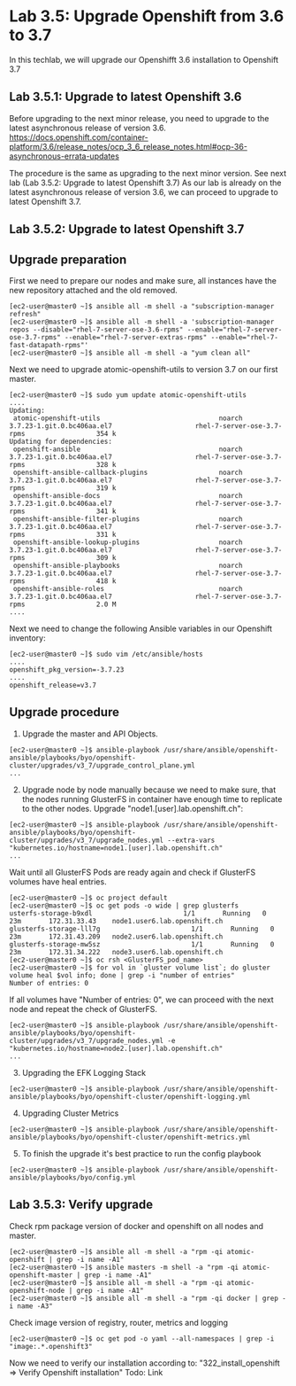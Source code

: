Lab 3.5: Upgrade Openshift from 3.6 to 3.7
============

In this techlab, we will upgrade our Openshifft 3.6 installation to Openshift 3.7

Lab 3.5.1: Upgrade to latest Openshift 3.6 
-------------
Before upgrading to the next minor release, you need to upgrade to the latest asynchronous release of version 3.6.
https://docs.openshift.com/container-platform/3.6/release_notes/ocp_3_6_release_notes.html#ocp-36-asynchronous-errata-updates

The procedure is the same as upgrading to the next minor version. See next lab (Lab 3.5.2: Upgrade to latest Openshift 3.7) 
As our lab is already on the latest asynchronous release of version 3.6, we can proceed to upgrade to latest Openshift 3.7.

Lab 3.5.2: Upgrade to latest Openshift 3.7
-------------
## Upgrade preparation
First we need to prepare our nodes and make sure, all instances have the new repository attached and the old removed.
```
[ec2-user@master0 ~]$ ansible all -m shell -a "subscription-manager refresh"
[ec2-user@master0 ~]$ ansible all -m shell -a 'subscription-manager repos --disable="rhel-7-server-ose-3.6-rpms" --enable="rhel-7-server-ose-3.7-rpms" --enable="rhel-7-server-extras-rpms" --enable="rhel-7-fast-datapath-rpms"'
[ec2-user@master0 ~]$ ansible all -m shell -a "yum clean all"
```

Next we need to upgrade atomic-openshift-utils to version 3.7 on our first master. 
```
[ec2-user@master0 ~]$ sudo yum update atomic-openshift-utils
....
Updating:
 atomic-openshift-utils                              noarch                  3.7.23-1.git.0.bc406aa.el7                     rhel-7-server-ose-3.7-rpms                  354 k
Updating for dependencies:
 openshift-ansible                                   noarch                  3.7.23-1.git.0.bc406aa.el7                     rhel-7-server-ose-3.7-rpms                  328 k
 openshift-ansible-callback-plugins                  noarch                  3.7.23-1.git.0.bc406aa.el7                     rhel-7-server-ose-3.7-rpms                  319 k
 openshift-ansible-docs                              noarch                  3.7.23-1.git.0.bc406aa.el7                     rhel-7-server-ose-3.7-rpms                  341 k
 openshift-ansible-filter-plugins                    noarch                  3.7.23-1.git.0.bc406aa.el7                     rhel-7-server-ose-3.7-rpms                  331 k
 openshift-ansible-lookup-plugins                    noarch                  3.7.23-1.git.0.bc406aa.el7                     rhel-7-server-ose-3.7-rpms                  309 k
 openshift-ansible-playbooks                         noarch                  3.7.23-1.git.0.bc406aa.el7                     rhel-7-server-ose-3.7-rpms                  418 k
 openshift-ansible-roles                             noarch                  3.7.23-1.git.0.bc406aa.el7                     rhel-7-server-ose-3.7-rpms                  2.0 M
....
```

Next we need to change the following Ansible variables in our Openshift inventory:
```
[ec2-user@master0 ~]$ sudo vim /etc/ansible/hosts 
....
openshift_pkg_version=-3.7.23
....
openshift_release=v3.7
```

## Upgrade procedure
1. Upgrade the master and API Objects.
```
[ec2-user@master0 ~]$ ansible-playbook /usr/share/ansible/openshift-ansible/playbooks/byo/openshift-cluster/upgrades/v3_7/upgrade_control_plane.yml
...
```
2. Upgrade node by node manually because we need to make sure, that the nodes running GlusterFS in container have enough time to replicate to the other nodes. 
Upgrade "node1.[user].lab.openshift.ch":
```
[ec2-user@master0 ~]$ ansible-playbook /usr/share/ansible/openshift-ansible/playbooks/byo/openshift-cluster/upgrades/v3_7/upgrade_nodes.yml --extra-vars "kubernetes.io/hostname=node1.[user].lab.openshift.ch"
...
```

Wait until all GlusterFS Pods are ready again and check if GlusterFS volumes have heal entries.
```
[ec2-user@master0 ~]$ oc project default
[ec2-user@master0 ~]$ oc get pods -o wide | grep glusterfs
usterfs-storage-b9xdl                       1/1       Running   0          23m       172.31.33.43    node1.user6.lab.openshift.ch
glusterfs-storage-lll7g                       1/1       Running   0          23m       172.31.43.209   node2.user6.lab.openshift.ch
glusterfs-storage-mw5sz                       1/1       Running   0          23m       172.31.34.222   node3.user6.lab.openshift.ch
[ec2-user@master0 ~]$ oc rsh <GlusterFS_pod_name>
[ec2-user@master0 ~]$ for vol in `gluster volume list`; do gluster volume heal $vol info; done | grep -i "number of entries"
Number of entries: 0
```

If all volumes have "Number of entries: 0", we can proceed with the next node and repeat the check of GlusterFS.

```
[ec2-user@master0 ~]$ ansible-playbook /usr/share/ansible/openshift-ansible/playbooks/byo/openshift-cluster/upgrades/v3_7/upgrade_nodes.yml -e "kubernetes.io/hostname=node2.[user].lab.openshift.ch"
...
```
3. Upgrading the EFK Logging Stack
```
[ec2-user@master0 ~]$ ansible-playbook /usr/share/ansible/openshift-ansible/playbooks/byo/openshift-cluster/openshift-logging.yml
```

4. Upgrading Cluster Metrics
```
[ec2-user@master0 ~]$ ansible-playbook /usr/share/ansible/openshift-ansible/playbooks/byo/openshift-cluster/openshift-metrics.yml
```

5. To finish the upgrade it's best practice to run the config playbook
```
[ec2-user@master0 ~]$ ansible-playbook /usr/share/ansible/openshift-ansible/playbooks/byo/config.yml 
```

Lab 3.5.3: Verify upgrade
-------------
Check rpm package version of docker and openshift on all nodes and master.
```
[ec2-user@master0 ~]$ ansible all -m shell -a "rpm -qi atomic-openshift | grep -i name -A1" 
[ec2-user@master0 ~]$ ansible masters -m shell -a "rpm -qi atomic-openshift-master | grep -i name -A1" 
[ec2-user@master0 ~]$ ansible all -m shell -a "rpm -qi atomic-openshift-node | grep -i name -A1" 
[ec2-user@master0 ~]$ ansible all -m shell -a "rpm -qi docker | grep -i name -A3" 
```

Check image version of registry, router, metrics and logging
```
[ec2-user@master0 ~]$ oc get pod -o yaml --all-namespaces | grep -i "image:.*.openshift3"
```

Now we need to verify our installation according to: "322_install_openshift => Verify Openshift installation"
Todo: Link
